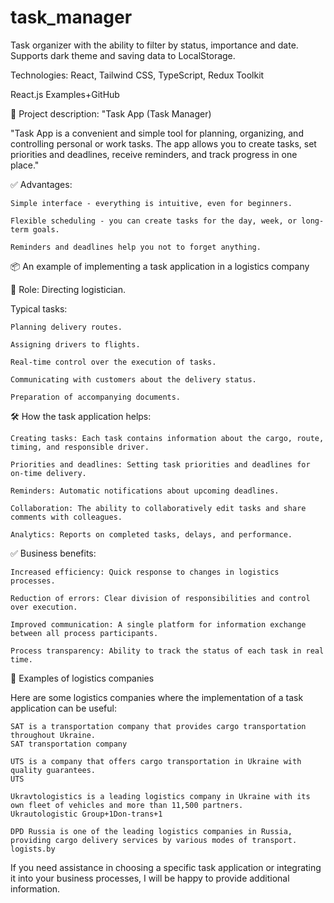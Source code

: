 # task_manager
Task organizer with the ability to filter by status, importance and date. Supports dark theme and saving data to LocalStorage.


Technologies: React, Tailwind CSS, TypeScript, Redux Toolkit

React.js Examples+GitHub

📌 Project description: "Task App (Task Manager)

"Task App is a convenient and simple tool for planning, organizing, and controlling personal or work tasks. 
The app allows you to create tasks, set priorities and deadlines, receive reminders, and track progress in one place."

✅ Advantages:

    Simple interface - everything is intuitive, even for beginners.

    Flexible scheduling - you can create tasks for the day, week, or long-term goals.

    Reminders and deadlines help you not to forget anything.

    
📦 An example of implementing a task application in a logistics company

👤 Role: Directing logistician.

Typical tasks:

    Planning delivery routes.

    Assigning drivers to flights.

    Real-time control over the execution of tasks.

    Communicating with customers about the delivery status.

    Preparation of accompanying documents.

🛠 How the task application helps:

    Creating tasks: Each task contains information about the cargo, route, timing, and responsible driver.

    Priorities and deadlines: Setting task priorities and deadlines for on-time delivery.

    Reminders: Automatic notifications about upcoming deadlines.

    Collaboration: The ability to collaboratively edit tasks and share comments with colleagues.

    Analytics: Reports on completed tasks, delays, and performance.

✅ Business benefits:

    Increased efficiency: Quick response to changes in logistics processes.

    Reduction of errors: Clear division of responsibilities and control over execution.

    Improved communication: A single platform for information exchange between all process participants.

    Process transparency: Ability to track the status of each task in real time.

🏢 Examples of logistics companies

Here are some logistics companies where the implementation of a task application can be useful:

    SAT is a transportation company that provides cargo transportation throughout Ukraine.
    SAT transportation company

    UTS is a company that offers cargo transportation in Ukraine with quality guarantees.
    UTS

    Ukravtologistics is a leading logistics company in Ukraine with its own fleet of vehicles and more than 11,500 partners.
    Ukrautologistic Group+1Don-trans+1

    DPD Russia is one of the leading logistics companies in Russia, providing cargo delivery services by various modes of transport.
    logists.by

If you need assistance in choosing a specific task application or integrating it into your business processes, I will be happy to provide additional information.
